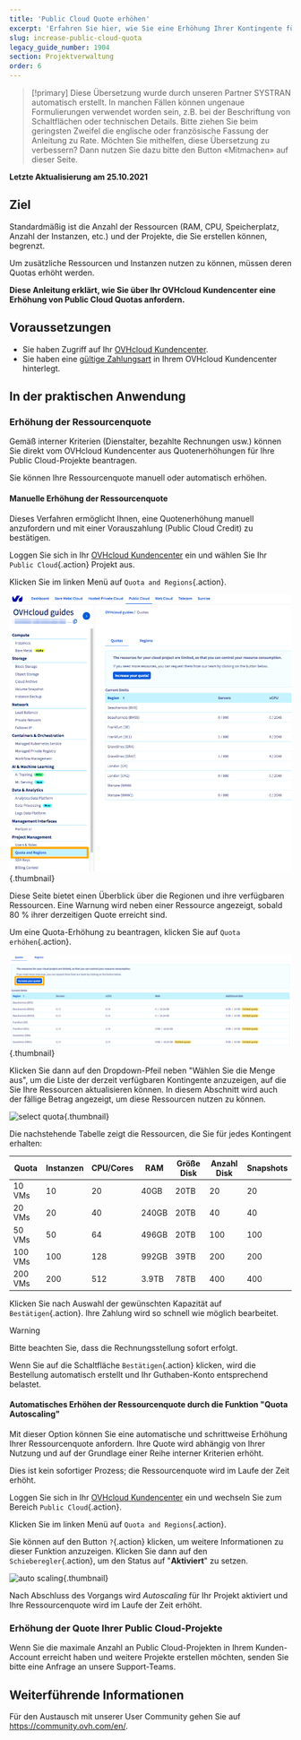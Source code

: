 ```yaml
---
title: 'Public Cloud Quote erhöhen'
excerpt: 'Erfahren Sie hier, wie Sie eine Erhöhung Ihrer Kontingente für Public Cloud beantragen'
slug: increase-public-cloud-quota
legacy_guide_number: 1904
section: Projektverwaltung
order: 6
---
```


> [!primary]
> Diese Übersetzung wurde durch unseren Partner SYSTRAN automatisch erstellt. In manchen Fällen können ungenaue Formulierungen verwendet worden sein, z.B. bei der Beschriftung von Schaltflächen oder technischen Details. Bitte ziehen Sie beim geringsten Zweifel die englische oder französische Fassung der Anleitung zu Rate. Möchten Sie mithelfen, diese Übersetzung zu verbessern? Dann nutzen Sie dazu bitte den Button «Mitmachen» auf dieser Seite.
>

**Letzte Aktualisierung am 25.10.2021**

## Ziel

Standardmäßig ist die Anzahl der Ressourcen (RAM, CPU, Speicherplatz, Anzahl der Instanzen, etc.) und der Projekte, die Sie erstellen können, begrenzt.

Um zusätzliche Ressourcen und Instanzen nutzen zu können, müssen deren Quotas erhöht werden.

**Diese Anleitung erklärt, wie Sie über Ihr OVHcloud Kundencenter eine Erhöhung von Public Cloud Quotas anfordern.**

## Voraussetzungen

- Sie haben Zugriff auf Ihr [OVHcloud Kundencenter](https://www.ovh.com/auth/?action=gotomanager&from=https://www.ovh.de/&ovhSubsidiary=de).
- Sie haben eine [gültige Zahlungsart](../../billing/zahlungsarten-verwalten/) in Ihrem OVHcloud Kundencenter hinterlegt.

## In der praktischen Anwendung

### Erhöhung der Ressourcenquote

Gemäß interner Kriterien (Dienstalter, bezahlte Rechnungen usw.) können Sie direkt vom OVHcloud Kundencenter aus Quotenerhöhungen für Ihre Public Cloud-Projekte beantragen.

Sie können Ihre Ressourcenquote manuell oder automatisch erhöhen.

#### Manuelle Erhöhung der Ressourcenquote

Dieses Verfahren ermöglicht Ihnen, eine Quotenerhöhung manuell anzufordern und mit einer Vorauszahlung (Public Cloud Credit) zu bestätigen.

Loggen Sie sich in Ihr [OVHcloud Kundencenter](https://www.ovh.com/auth/?action=gotomanager&from=https://www.ovh.de/&ovhSubsidiary=de) ein und wählen Sie Ihr `Public Cloud`{.action} Projekt aus.

Klicken Sie im linken Menü auf `Quota and Regions`{.action}.

![access quota](images/raisepciquota2021.png){.thumbnail}

Diese Seite bietet einen Überblick über die Regionen und ihre verfügbaren Ressourcen. Eine Warnung wird neben einer Ressource angezeigt, sobald 80 % ihrer derzeitigen Quote erreicht sind.

Um eine Quota-Erhöhung zu beantragen, klicken Sie auf `Quota erhöhen`{.action}.

![raise-pci-quota](images/raisepciquota2021b.png){.thumbnail}

Klicken Sie dann auf den Dropdown-Pfeil neben "Wählen Sie die Menge aus", um die Liste der derzeit verfügbaren Kontingente anzuzeigen, auf die Sie Ihre Ressourcen aktualisieren können. In diesem Abschnitt wird auch der fällige Betrag angezeigt, um diese Ressourcen nutzen zu können.

![select quota](images/selectquotas.png){.thumbnail}

Die nachstehende Tabelle zeigt die Ressourcen, die Sie für jedes Kontingent erhalten:

|Quota|Instanzen|CPU/Cores|RAM|Größe Disk|Anzahl Disk|Snapshots|
|---|---|---|---|---|---|---|
|10 VMs|10|20|40GB|20TB|20|20|
|20 VMs|20|40|240GB|20TB|40|40|
|50 VMs|50|64|496GB|20TB|100|100|
|100 VMs|100|128|992GB|39TB|200|200|
|200 VMs|200|512|3.9TB|78TB|400|400|

Klicken Sie nach Auswahl der gewünschten Kapazität auf `Bestätigen`{.action}. Ihre Zahlung wird so schnell wie möglich bearbeitet.

> [!warning]
> Bitte beachten Sie, dass die Rechnungsstellung sofort erfolgt.
>
> Wenn Sie auf die Schaltfläche `Bestätigen`{.action} klicken, wird die Bestellung automatisch erstellt und Ihr Guthaben-Konto entsprechend belastet.
>

#### Automatisches Erhöhen der Ressourcenquote durch die Funktion "Quota Autoscaling"

Mit dieser Option können Sie eine automatische und schrittweise Erhöhung Ihrer Ressourcenquote anfordern. Ihre Quote wird abhängig von Ihrer Nutzung und auf der Grundlage einer Reihe interner Kriterien erhöht.

Dies ist kein sofortiger Prozess; die Ressourcenquote wird im Laufe der Zeit erhöht.

Loggen Sie sich in Ihr [OVHcloud Kundencenter](https://www.ovh.com/auth/?action=gotomanager&from=https://www.ovh.de/&ovhSubsidiary=de) ein und wechseln Sie zum Bereich `Public Cloud`{.action}.

Klicken Sie im linken Menü auf `Quota and Regions`{.action}.

Sie können auf den Button `?`{.action} klicken, um weitere Informationen zu dieser Funktion anzuzeigen. Klicken Sie dann auf den `Schieberegler`{.action}, um den Status auf "**Aktiviert**" zu setzen.

![auto scaling](images/autoscaling.png){.thumbnail}

Nach Abschluss des Vorgangs wird *Autoscaling* für Ihr Projekt aktiviert und Ihre Ressourcenquote wird im Laufe der Zeit erhöht.

### Erhöhung der Quote Ihrer Public Cloud-Projekte

Wenn Sie die maximale Anzahl an Public Cloud-Projekten in Ihrem Kunden-Account erreicht haben und weitere Projekte erstellen möchten, senden Sie bitte eine Anfrage an unsere Support-Teams.

## Weiterführende Informationen

Für den Austausch mit unserer User Community gehen Sie auf <https://community.ovh.com/en/>.
